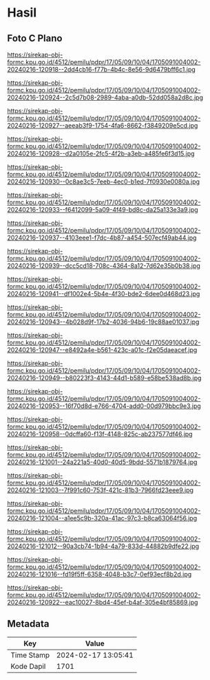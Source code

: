 # Hasil

## Foto C Plano

https://sirekap-obj-formc.kpu.go.id/4512/pemilu/pdpr/17/05/09/10/04/1705091004002-20240216-120918--2dd4cb16-f77b-4b4c-8e56-9d6479bff6c1.jpg

https://sirekap-obj-formc.kpu.go.id/4512/pemilu/pdpr/17/05/09/10/04/1705091004002-20240216-120924--2c5d7b08-2989-4aba-a0db-52dd058a2d8c.jpg

https://sirekap-obj-formc.kpu.go.id/4512/pemilu/pdpr/17/05/09/10/04/1705091004002-20240216-120927--aeeab3f9-1754-4fa6-8662-f3849209e5cd.jpg

https://sirekap-obj-formc.kpu.go.id/4512/pemilu/pdpr/17/05/09/10/04/1705091004002-20240216-120928--d2a0105e-2fc5-4f2b-a3eb-a485fe6f3d15.jpg

https://sirekap-obj-formc.kpu.go.id/4512/pemilu/pdpr/17/05/09/10/04/1705091004002-20240216-120930--0c8ae3c5-7eeb-4ec0-b1ed-7f0930e0080a.jpg

https://sirekap-obj-formc.kpu.go.id/4512/pemilu/pdpr/17/05/09/10/04/1705091004002-20240216-120933--f6412099-5a09-4f49-bd8c-da25a133e3a9.jpg

https://sirekap-obj-formc.kpu.go.id/4512/pemilu/pdpr/17/05/09/10/04/1705091004002-20240216-120937--4103eee1-f7dc-4b87-a454-507ecf49ab44.jpg

https://sirekap-obj-formc.kpu.go.id/4512/pemilu/pdpr/17/05/09/10/04/1705091004002-20240216-120939--dcc5cd18-708c-4364-8a12-7d62e35b0b38.jpg

https://sirekap-obj-formc.kpu.go.id/4512/pemilu/pdpr/17/05/09/10/04/1705091004002-20240216-120941--df1002e4-5b4e-4f30-bde2-6dee0d468d23.jpg

https://sirekap-obj-formc.kpu.go.id/4512/pemilu/pdpr/17/05/09/10/04/1705091004002-20240216-120943--4b028d9f-17b2-4036-94b6-19c88ae01037.jpg

https://sirekap-obj-formc.kpu.go.id/4512/pemilu/pdpr/17/05/09/10/04/1705091004002-20240216-120947--e8492a4e-b561-423c-a01c-f2e05daeacef.jpg

https://sirekap-obj-formc.kpu.go.id/4512/pemilu/pdpr/17/05/09/10/04/1705091004002-20240216-120949--b80223f3-4143-44d1-b589-e58be538ad8b.jpg

https://sirekap-obj-formc.kpu.go.id/4512/pemilu/pdpr/17/05/09/10/04/1705091004002-20240216-120953--16f70d8d-e766-4704-add0-00d979bbc9e3.jpg

https://sirekap-obj-formc.kpu.go.id/4512/pemilu/pdpr/17/05/09/10/04/1705091004002-20240216-120958--0dcffa60-f13f-4148-825c-ab237577df46.jpg

https://sirekap-obj-formc.kpu.go.id/4512/pemilu/pdpr/17/05/09/10/04/1705091004002-20240216-121001--24a221a5-40d0-40d5-9bdd-5571b1879764.jpg

https://sirekap-obj-formc.kpu.go.id/4512/pemilu/pdpr/17/05/09/10/04/1705091004002-20240216-121003--7f991c60-753f-421c-81b3-7966fd23eee9.jpg

https://sirekap-obj-formc.kpu.go.id/4512/pemilu/pdpr/17/05/09/10/04/1705091004002-20240216-121004--a1ee5c9b-320a-41ac-97c3-b8ca63064f56.jpg

https://sirekap-obj-formc.kpu.go.id/4512/pemilu/pdpr/17/05/09/10/04/1705091004002-20240216-121012--90a3cb74-1b94-4a79-833d-44882b9dfe22.jpg

https://sirekap-obj-formc.kpu.go.id/4512/pemilu/pdpr/17/05/09/10/04/1705091004002-20240216-121016--fd19f5ff-6358-4048-b3c7-0ef93ecf8b2d.jpg

https://sirekap-obj-formc.kpu.go.id/4512/pemilu/pdpr/17/05/09/10/04/1705091004002-20240216-120922--eac10027-8bd4-45ef-b4af-305e4bf85869.jpg


## Metadata

| Key        | Value               |
| ---------- | ------------------- |
| Time Stamp | 2024-02-17 13:05:41 |
| Kode Dapil | 1701                |



